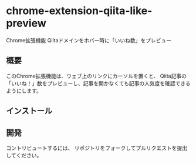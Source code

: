 # chrome-extension-qiita-like-preview
Chrome拡張機能 Qiitaドメインをホバー時に「いいね数」をプレビュー

## 概要
このChrome拡張機能は、ウェブ上のリンクにカーソルを置くと、
Qiita記事の「いいね！」数をプレビューし、記事を開かなくても記事の人気度を確認できるようにします。

## インストール


## 開発
コントリビュートするには、
リポジトリをフォークしてプルリクエストを提出してください。